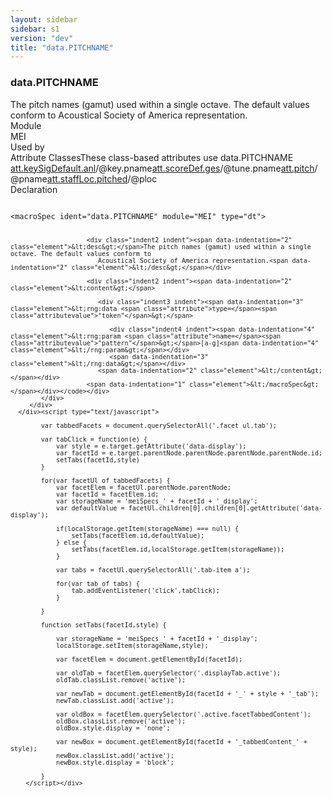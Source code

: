 ```yaml
---
layout: sidebar
sidebar: s1
version: "dev"
title: "data.PITCHNAME"
---
```

<div class="specPage">
   <div class="datatypeSpec">
      <h3 id="data.PITCHNAME">data.PITCHNAME</h3>
      <div class="specs">
         <div class="desc">The pitch names (gamut) used within a single octave. The default values conform to
            Acoustical Society of America representation.
         </div>
         <div class="facet module">
            <div class="label">Module</div>
            <div class="statement text">MEI</div>
         </div>
         <div class="facet usedBy" id="usedBy">
            <div class="label">Used by</div>
            <div class="statement list">
               <div class="classBox dtBox" title="Attribute Classes">
                  <div class="classHeading"><label class="classLabel">Attribute Classes</label><span class="classDesc">These class-based attributes use data.PITCHNAME</span></div>
                  <div class="classContent"><span class="ident attclass" data-ident="att.keySigDefault.anl" data-module="MEI.analytical"><a class="classLink" title="Used by staffDef and scoreDef to provide default values for attributes in the analytical domain that are related to key signatures." href="{{ site.baseurl }}/{{ page.version }}/attribute-classes/att.keysigdefault.anl.html">att.keySigDefault.anl</a>/<span title="Holds the pitch name of the tonic key, e.g. 'c' for the key of C.">@key.pname</span></span><span class="ident attclass" data-ident="att.scoreDef.ges" data-module="MEI.gestural"><a class="classLink" title="Gestural domain attributes for scoreDef. The values set in these attributes act as score-wide defaults for attributes that are not set in descendant elements. For example, the grace attribute value here applies to all the grace attribute values in the score (or, more accurately, until the next scoreDef element) without having to individually set each note's grace attribute value. The midi.* attributes function as default values when creating sounding output. The tune.* attributes provide the capability of recording a tuning reference pitch." href="{{ site.baseurl }}/{{ page.version }}/attribute-classes/att.scoredef.ges.html">att.scoreDef.ges</a>/<span title="Holds the pitch name of a tuning reference pitch.">@tune.pname</span></span><span class="ident attclass" data-ident="att.pitch" data-module="MEI.shared"><a class="classLink" title="Attributes that record written pitch name." href="{{ site.baseurl }}/{{ page.version }}/attribute-classes/att.pitch.html">att.pitch</a>/<span title="Contains a written pitch name.">@pname</span></span><span class="ident attclass" data-ident="att.staffLoc.pitched" data-module="MEI.shared"><a class="classLink" title="Attributes that identify location on a staff in terms of pitch and octave." href="{{ site.baseurl }}/{{ page.version }}/attribute-classes/att.staffloc.pitched.html">att.staffLoc.pitched</a>/<span title="Captures staff location in terms of written pitch name.">@ploc</span></span></div>
               </div>
            </div>
         </div>
         <div class="facet declaration">
            <div class="label">Declaration</div>
            <div class="statement declaration">
               <div class="code" xml:space="preserve" data-lang="ODD"><code>
                     <div class="indent1 indent"><span data-indentation="1" class="element">&lt;macroSpec <span class="attribute">ident=</span><span class="attributevalue">"data.PITCHNAME"</span> <span class="attribute">module=</span><span class="attributevalue">"MEI"</span> <span class="attribute">type=</span><span class="attributevalue">"dt"</span>&gt;</span>
                        
                        <div class="indent2 indent"><span data-indentation="2" class="element">&lt;desc&gt;</span>The pitch names (gamut) used within a single octave. The default values conform to
                           Acoustical Society of America representation.<span data-indentation="2" class="element">&lt;/desc&gt;</span></div>
                        
                        <div class="indent2 indent"><span data-indentation="2" class="element">&lt;content&gt;</span>
                           
                           <div class="indent3 indent"><span data-indentation="3" class="element">&lt;rng:data <span class="attribute">type=</span><span class="attributevalue">"token"</span>&gt;</span>
                              
                              <div class="indent4 indent"><span data-indentation="4" class="element">&lt;rng:param <span class="attribute">name=</span><span class="attributevalue">"pattern"</span>&gt;</span>[a-g]<span data-indentation="4" class="element">&lt;/rng:param&gt;</span></div>
                              <span data-indentation="3" class="element">&lt;/rng:data&gt;</span></div>
                           <span data-indentation="2" class="element">&lt;/content&gt;</span></div>
                        <span data-indentation="1" class="element">&lt;/macroSpec&gt;</span></div></code></div>
            </div>
         </div>
      </div><script type="text/javascript">
            
            var tabbedFacets = document.querySelectorAll('.facet ul.tab');
            
            var tabClick = function(e) {
                var style = e.target.getAttribute('data-display');
                var facetId = e.target.parentNode.parentNode.parentNode.parentNode.id;
                setTabs(facetId,style)
            }
            
            for(var facetUl of tabbedFacets) {
                var facetElem = facetUl.parentNode.parentNode;
                var facetId = facetElem.id;
                var storageName = 'meiSpecs_' + facetId + '_display';
                var defaultValue = facetUl.children[0].children[0].getAttribute('data-display');
                
                if(localStorage.getItem(storageName) === null) {
                    setTabs(facetElem.id,defaultValue);
                } else {
                    setTabs(facetElem.id,localStorage.getItem(storageName));
                }
                
                var tabs = facetUl.querySelectorAll('.tab-item a');
                
                for(var tab of tabs) {
                    tab.addEventListener('click',tabClick);
                }
                
            }
            
            function setTabs(facetId,style) {
                
                var storageName = 'meiSpecs_' + facetId + '_display';
                localStorage.setItem(storageName,style);
                
                var facetElem = document.getElementById(facetId);
                
                var oldTab = facetElem.querySelector('.displayTab.active');
                oldTab.classList.remove('active');
                
                var newTab = document.getElementById(facetId + '_' + style + '_tab');
                newTab.classList.add('active');
                
                var oldBox = facetElem.querySelector('.active.facetTabbedContent');
                oldBox.classList.remove('active');
                oldBox.style.display = 'none';
                
                var newBox = document.getElementById(facetId + '_tabbedContent_' + style);
                newBox.classList.add('active');
                newBox.style.display = 'block';
                
            }
        </script></div>
</div>